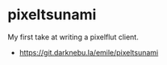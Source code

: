 # pixeltsunami

My first take at writing a pixelflut client.

- <a href="https://git.darknebu.la/emile/pixeltsunami">https://git.darknebu.la/emile/pixeltsunami</a>